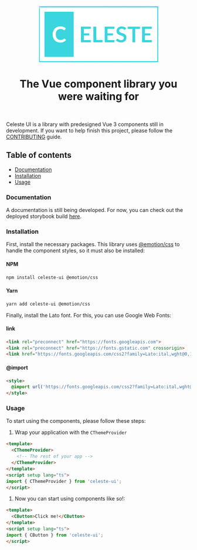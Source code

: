 <p align="center"><img src="https://raw.githubusercontent.com/meretamal/celeste-ui/main/assets/logo.png" /></p>

<h1 align="center">The Vue component library you were waiting for</h1>
<br />

<p>
Celeste UI is a library with predesigned Vue 3 components still in development. If you want to help finish this project, please follow the <a href="https://github.com/meretamal/celeste-ui/blob/main/CONTRIBUTING.md">CONTRIBUTING</a> guide.
</p>

<h2>Table of contents</h2>
<ul>
  <li><a href="#Documentation">Documentation</a></li>
  <li><a href="#Installation">Installation</a></li>
  <li><a href="#Usage">Usage</a></li>
</ul>

<h3 id="Documentation">Documentation</h3>
<p>A documentation is still being developed. For now, you can check out the deployed storybook build <a href="https://delicate-rolypoly-ac40db.netlify.app/">here</a>.</p>

<h3 id="Installation">Installation</h3>
<p>
First, install the necessary packages. This library uses <a href="https://emotion.sh/docs/@emotion/css">@emotion/css</a> to handle the component styles, so it must also be installed:
</p>

<h4>NPM</h4>

```bash
npm install celeste-ui @emotion/css
```

<h4>Yarn</h4>

```bash
yarn add celeste-ui @emotion/css
```

Finally, install the Lato font. For this, you can use Google Web Fonts:

<h4>link</h4>

```html
<link rel="preconnect" href="https://fonts.googleapis.com">
<link rel="preconnect" href="https://fonts.gstatic.com" crossorigin>
<link href="https://fonts.googleapis.com/css2?family=Lato:ital,wght@0,100;0,300;0,400;0,700;0,900;1,100;1,300;1,400;1,700;1,900&display=swap" rel="stylesheet">
```

<h4>@import</h4>

```html
<style>
  @import url('https://fonts.googleapis.com/css2?family=Lato:ital,wght@0,100;0,300;0,400;0,700;0,900;1,100;1,300;1,400;1,700;1,900&display=swap');
</style>
```

<h3 id="Usage">Usage</h3>

<p>To start using the components, please follow these steps:</p>

1. Wrap your application with the `CThemeProvider`
```html
<template>
  <CThemeProvider>
    <!-- The rest of your app -->
  </CThemeProvider>
</template>
<script setup lang="ts">
import { CThemeProvider } from 'celeste-ui';
</script>
```

1. Now you can start using components like so!:
```html
<template>
  <CButton>Click me!</CButton>
</template>
<script setup lang="ts">
import { CButton } from 'celeste-ui';
</script>
```

